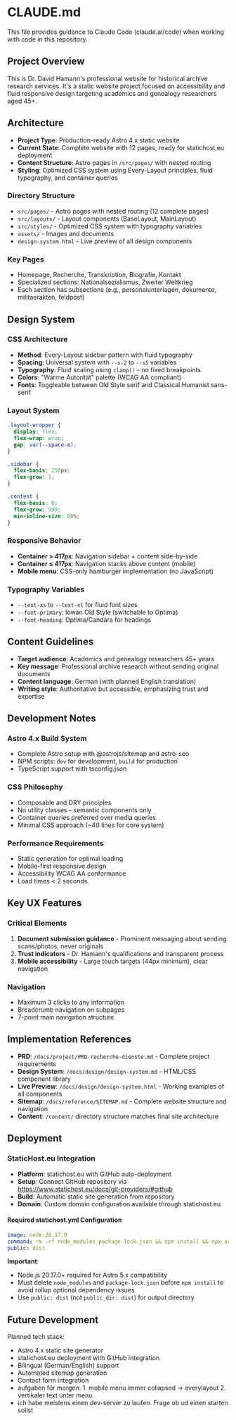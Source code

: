 # CLAUDE.md

This file provides guidance to Claude Code (claude.ai/code) when working with code in this repository.

## Project Overview

This is Dr. David Hamann's professional website for historical archive research services. It's a static website project focused on accessibility and fluid responsive design targeting academics and genealogy researchers aged 45+.

## Architecture

- **Project Type**: Production-ready Astro 4.x static website
- **Current State**: Complete website with 12 pages, ready for statichost.eu deployment
- **Content Structure**: Astro pages in `/src/pages/` with nested routing
- **Styling**: Optimized CSS system using Every-Layout principles, fluid typography, and container queries

### Directory Structure
- `src/pages/` - Astro pages with nested routing (12 complete pages)
- `src/layouts/` - Layout components (BaseLayout, MainLayout)
- `src/styles/` - Optimized CSS system with typography variables
- `assets/` - Images and documents
- `design-system.html` - Live preview of all design components

### Key Pages
- Homepage, Recherche, Transkription, Biografie, Kontakt
- Specialized sections: Nationalsozialismus, Zweiter Weltkrieg
- Each section has subsections (e.g., personalunterlagen, dokumente, militaerakten, feldpost)

## Design System

### CSS Architecture
- **Method**: Every-Layout sidebar pattern with fluid typography
- **Spacing**: Universal system with `--s-2` to `--s5` variables
- **Typography**: Fluid scaling using `clamp()` - no fixed breakpoints
- **Colors**: "Warme Autorität" palette (WCAG AA compliant)
- **Fonts**: Toggleable between Old Style serif and Classical Humanist sans-serif

### Layout System
```css
.layout-wrapper {
  display: flex;
  flex-wrap: wrap;
  gap: var(--space-m);
}

.sidebar {
  flex-basis: 250px;
  flex-grow: 1;
}

.content {
  flex-basis: 0;
  flex-grow: 999;
  min-inline-size: 60%;
}
```

### Responsive Behavior
- **Container > 417px**: Navigation sidebar + content side-by-side
- **Container ≤ 417px**: Navigation stacks above content (mobile)
- **Mobile menu**: CSS-only hamburger implementation (no JavaScript)

### Typography Variables
- `--text-xs` to `--text-xl` for fluid font sizes
- `--font-primary`: Iowan Old Style (switchable to Optima)
- `--font-heading`: Optima/Candara for headings

## Content Guidelines

- **Target audience**: Academics and genealogy researchers 45+ years
- **Key message**: Professional archive research without sending original documents
- **Content language**: German (with planned English translation)
- **Writing style**: Authoritative but accessible, emphasizing trust and expertise

## Development Notes

### Astro 4.x Build System
- Complete Astro setup with @astrojs/sitemap and astro-seo
- NPM scripts: `dev` for development, `build` for production
- TypeScript support with tsconfig.json

### CSS Philosophy
- Composable and DRY principles
- No utility classes - semantic components only
- Container queries preferred over media queries
- Minimal CSS approach (~40 lines for core system)

### Performance Requirements
- Static generation for optimal loading
- Mobile-first responsive design
- Accessibility WCAG AA conformance
- Load times < 2 seconds

## Key UX Features

### Critical Elements
1. **Document submission guidance** - Prominent messaging about sending scans/photos, never originals
2. **Trust indicators** - Dr. Hamann's qualifications and transparent process
3. **Mobile accessibility** - Large touch targets (44px minimum), clear navigation

### Navigation
- Maximum 3 clicks to any information
- Breadcrumb navigation on subpages
- 7-point main navigation structure

## Implementation References

- **PRD**: `/docs/project/PRD-recherche-dienste.md` - Complete project requirements
- **Design System**: `/docs/design/design-system.md` - HTML/CSS component library
- **Live Preview**: `/docs/design/design-system.html` - Working examples of all components
- **Sitemap**: `/docs/reference/SITEMAP.md` - Complete website structure and navigation
- **Content**: `/content/` directory structure matches final site architecture

## Deployment

### StaticHost.eu Integration
- **Platform**: statichost.eu with GitHub auto-deployment
- **Setup**: Connect GitHub repository via https://www.statichost.eu/docs/git-providers/#github
- **Build**: Automatic static site generation from repository
- **Domain**: Custom domain configuration available through statichost.eu

#### Required statichost.yml Configuration
```yaml
image: node:20.17.0
command: rm -rf node_modules package-lock.json && npm install && npx astro build
public: dist
```

**Important**: 
- Node.js 20.17.0+ required for Astro 5.x compatibility
- Must delete `node_modules` and `package-lock.json` before `npm install` to avoid rollup optional dependency issues
- Use `public: dist` (not `public_dir: dist`) for output directory

## Future Development

Planned tech stack:
- Astro 4.x static site generator
- statichost.eu deployment with GitHub integration
- Bilingual (German/English) support
- Automated sitemap generation
- Contact form integration
- aufgaben für morgen: 1. mobile menu immer collapsed -> everylayout  2. vertikaler text unter menu.
- ich habe meistens einen dev-server zu laufen. Frage ob ud einen starten sollst
